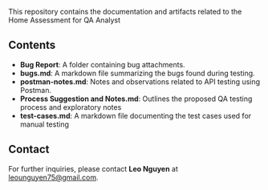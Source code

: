This repository contains the documentation and artifacts related to the Home Assessment for QA Analyst

## Contents

* **Bug Report**: A folder containing bug attachments.
* **bugs.md**: A markdown file summarizing the bugs found during testing.
* **postman-notes.md**: Notes and observations related to API testing using Postman.
* **Process Suggestion and Notes.md**: Outlines the proposed QA testing process and exploratory notes
* **test-cases.md**: A markdown file documenting the test cases used for manual testing

## Contact

For further inquiries, please contact **Leo Nguyen** at [leounguyen75@gmail.com](leounguyen75@gmail.com).
